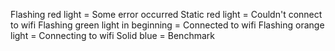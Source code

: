 

Flashing red light = Some error occurred
Static red light = Couldn't connect to wifi
Flashing green light in beginning = Connected to wifi
Flashing orange light = Connecting to wifi
Solid blue = Benchmark
